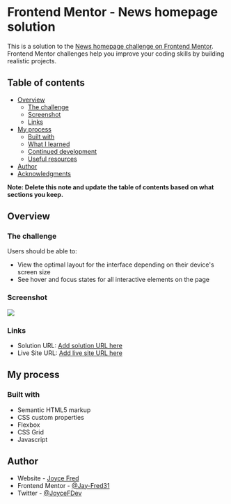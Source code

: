 # Frontend Mentor - News homepage solution

This is a solution to the [News homepage challenge on Frontend Mentor](https://www.frontendmentor.io/challenges/news-homepage-H6SWTa1MFl). Frontend Mentor challenges help you improve your coding skills by building realistic projects. 

## Table of contents

- [Overview](#overview)
  - [The challenge](#the-challenge)
  - [Screenshot](#screenshot)
  - [Links](#links)
- [My process](#my-process)
  - [Built with](#built-with)
  - [What I learned](#what-i-learned)
  - [Continued development](#continued-development)
  - [Useful resources](#useful-resources)
- [Author](#author)
- [Acknowledgments](#acknowledgments)

**Note: Delete this note and update the table of contents based on what sections you keep.**

## Overview

### The challenge

Users should be able to:

- View the optimal layout for the interface depending on their device's screen size
- See hover and focus states for all interactive elements on the page

### Screenshot

![](./images/screenshot.png.jpg)

### Links

- Solution URL: [Add solution URL here](https://news-app-beta-ten.vercel.app/)
- Live Site URL: [Add live site URL here](https://www.frontendmentor.io/challenges/news-homepage-H6SWTa1MFl)

## My process

### Built with

- Semantic HTML5 markup
- CSS custom properties
- Flexbox
- CSS Grid
- Javascript

## Author

- Website - [Joyce Fred](https://github.com/Jay-Fred31)
- Frontend Mentor - [@Jay-Fred31](https://www.frontendmentor.io/profile/Jay-Fred31)
- Twitter - [@JoyceFDev](https://twitter.com/JoyceFDev)

